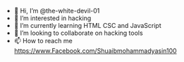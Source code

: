 - 👋 Hi, I’m @the-white-devil-01
- 👀 I’m interested in hacking 
- 🌱 I’m currently learning HTML CSC and JavaScript
- 💞️ I’m looking to collaborate on hacking tools 
- 📫 How to reach me https://www.Facebook.com/Shuaibmohammadyasin100


<!---
the-white-devil-01/the-white-devil-01 is a ✨ special ✨ repository because its `README.md` (this file) appears on your GitHub profile.
You can click the Preview link to take a look at your changes.
--->
